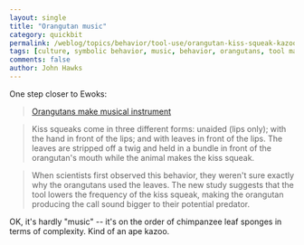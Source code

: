 ```yaml
---
layout: single 
title: "Orangutan music" 
category: quickbit
permalink: /weblog/topics/behavior/tool-use/orangutan-kiss-squeak-kazoo-2009.html
tags: [culture, symbolic behavior, music, behavior, orangutans, tool manufacture] 
comments: false 
author: John Hawks 
---
```


One step closer to Ewoks: 

<blockquote><a href="http://www.msnbc.msn.com/id/32359487/ns/technology_and_science-science/">Orangutans make musical instrument</a></blockquote>

<blockquote>Kiss squeaks come in three different forms: unaided (lips only); with the hand in front of the lips; and with leaves in front of the lips. The leaves are stripped off a twig and held in a bundle in front of the orangutan's mouth while the animal makes the kiss squeak.</blockquote>

<blockquote>When scientists first observed this behavior, they weren't sure exactly why the orangutans used the leaves. The new study suggests that the tool lowers the frequency of the kiss squeak, making the orangutan producing the call sound bigger to their potential predator.</blockquote>

OK, it's hardly "music" -- it's on the order of chimpanzee leaf sponges in terms of complexity. Kind of an ape kazoo. 

